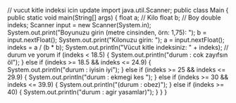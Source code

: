 // vucut kitle indeksi icin update
import java.util.Scanner;
public class Main {
    public static void main(String[] args) {
        float a; // Kilo
        float b; // Boy
        double indeks;
        Scanner input = new Scanner(System.in);
        System.out.print("Boyunuzu girin (metre cinsinden, örn: 1,75): ");
        b = input.nextFloat();
        System.out.print("Kilonuzu girin: ");
        a = input.nextFloat();
        indeks = a / (b * b);
        System.out.println("Vücut kitle indeksiniz: " + indeks);
        // durum ve yorum
        if (indeks < 18.5) {
            System.out.println("durum : cok zayıfsın öl");
        } else if (indeks >= 18.5 && indeks <= 24.9) {
            System.out.println("durum : iyisin iyi");
        } else if (indeks >= 25 && indeks <= 29.9) {
            System.out.println("durum : ekmegi kes ");
        } else if (indeks >= 30 && indeks <= 39.9) {
            System.out.println("(durum : obez)");
        } else if (indeks >= 40) {
            System.out.println("durum : agir yasamlar)");
        }
    }
}
